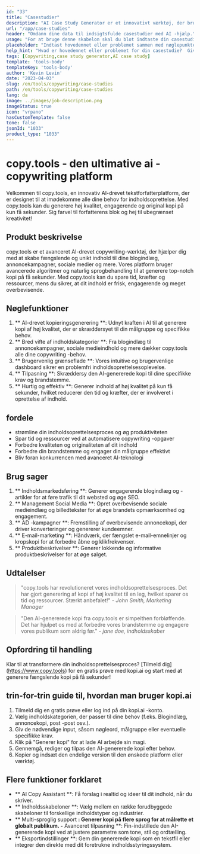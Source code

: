 ```yaml
---
id: "33"
title: "Casestudier"
description: "AI Case Study Generator er et innovativt værktøj, der bruger kunstig intelligens til at skabe overbevisende casestudier.  Dette kraftfulde værktøj hjælper dig med at generere velstrukturerede, engagerende og informative casestudier baseret på dine angivne data og nøglepunkter, hvilket sparer dig tid og kræfter i processen."
url: "/app/case-studies"
header: "Omdann dine data til indsigtsfulde casestudier med AI -hjælp."
usage: "For at bruge denne skabelon skal du blot indtaste din casestudies hovedemne, nøglepunkter og eventuelle relevante data eller statistikker.  Dette værktøj genererer derefter en velstruktureret, fængslende og informativ casestudie baseret på dit input."
placeholder: "Indtast hovedemnet eller problemet sammen med nøglepunkter og data, du vil inkludere i din casestudie, for eksempel: \ n \ nmain Emne: Forbedring af kundetilfredshed i en detailbutik \ n \ nkey point: \ n \ n1.  Identificering af kundesmerter \ n2.  Implementering af effektive løsninger \ n3.  Evaluering af virkningen af ​​ændringerne \ n \ ndata: stigning i gennemsnitlig kundetilfredshedsvurdering fra 3,5 til 4,2 \ n \ nkeywords: detail, kundetilfredshed, forbedring"
help_hint: "Hvad er hovedemnet eller problemet for din casestudie?  Giv nøglepunkter, data eller statistik, du vil medtage, og vi opretter en omfattende casestudie baseret på dit input."
tags: [Copywriting,case study generator,AI case study]
template: 'tools-body'
templateKey: 'tools-body'
author: 'Kevin Levin'
date: "2023-04-03"
slug: /en/tools/copywriting/case-studies
path: /en/tools/copywriting/case-studies
lang: da
image: ../images/job-description.png
imageStatus: true
icon: "vrpano"
hasCustomTemplate: false
tone: false
jsonId: "1033"
product_type: "1033"
---
```

# copy.tools - den ultimative ai -copywriting platform

Velkommen til copy.tools, en innovativ AI-drevet tekstforfatterplatform, der er designet til at imødekomme alle dine behov for indholdsoprettelse.  Med copy.tools kan du generere høj kvalitet, engagerende og original kopi på kun få sekunder.  Sig farvel til forfatterens blok og hej til ubegrænset kreativitet!

## Produkt beskrivelse

copy.tools er et avanceret AI-drevet copywriting-værktøj, der hjælper dig med at skabe fængslende og unikt indhold til dine blogindlæg, annoncekampagner, sociale medier og mere.  Vores platform bruger avancerede algoritmer og naturlig sprogbehandling til at generere top-notch kopi på få sekunder.  Med copy.tools kan du spare tid, kræfter og ressourcer, mens du sikrer, at dit indhold er frisk, engagerende og meget overbevisende.

## Nøglefunktioner

1. ** AI-drevet kopieringsgenerering **: Udnyt kraften i AI til at generere kopi af høj kvalitet, der er skræddersyet til din målgruppe og specifikke behov.
 2. ** Bred vifte af indholdskategorier **: Fra blogindlæg til annoncekampagner, sociale medieindhold og mere dækker copy.tools alle dine copywriting -behov.
 3. ** Brugervenlig grænseflade **: Vores intuitive og brugervenlige dashboard sikrer en problemfri indholdsoprettelsesoplevelse.
 4. ** Tilpasning **: Skræddersy den AI-genererede kopi til dine specifikke krav og brandstemme.
 5. ** Hurtig og effektiv **: Generer indhold af høj kvalitet på kun få sekunder, hvilket reducerer den tid og kræfter, der er involveret i oprettelse af indhold.

## fordele

- strømline din indholdsoprettelsesproces og øg produktiviteten
 - Spar tid og ressourcer ved at automatisere copywriting -opgaver
 - Forbedre kvaliteten og originaliteten af ​​dit indhold
 - Forbedre din brandstemme og engager din målgruppe effektivt
 - Bliv foran konkurrencen med avanceret AI-teknologi

## Brug sager

1. ** Indholdsmarkedsføring **: Generer engagerende blogindlæg og -artikler for at føre trafik til dit websted og øge SEO.
 2. ** Management Social Media **: Opret overbevisende sociale medieindlæg og billedtekster for at øge brandets opmærksomhed og engagement.
 3. ** AD -kampagner **: Fremstilling af overbevisende annoncekopi, der driver konverteringer og genererer kundeemner.
 4. ** E-mail-marketing **: Håndværk, der fængslet e-mail-emnelinjer og kropskopi for at forbedre åbne og klikfrekvenser.
 5. ** Produktbeskrivelser **: Generer lokkende og informative produktbeskrivelser for at øge salget.

## Udtalelser

> "copy.tools har revolutioneret vores indholdsoprettelsesproces. Det har gjort generering af kopi af høj kvalitet til en leg, hvilket sparer os tid og ressourcer. Stærkt anbefalet!"  - _John Smith, Marketing Manager_

> "Den AI-genererede kopi fra copy.tools er simpelthen forbløffende. Det har hjulpet os med at forbedre vores brandstemme og engagere vores publikum som aldrig før."  - _jane doe, indholdsskaber_

## Opfordring til handling

Klar til at transformere din indholdsoprettelsesproces?  [Tilmeld dig] (https://www.copy.tools) for en gratis prøve med kopi.ai og start med at generere fængslende kopi på få sekunder!

## trin-for-trin guide til, hvordan man bruger kopi.ai

1. Tilmeld dig en gratis prøve eller log ind på din kopi.ai -konto.
 2. Vælg indholdskategorien, der passer til dine behov (f.eks. Blogindlæg, annoncekopi, post -post osv.).
 3. Giv de nødvendige input, såsom nøgleord, målgruppe eller eventuelle specifikke krav.
 4. Klik på "Generer kopi" for at lade AI arbejde sin magi.
 5. Gennemgå, rediger og tilpas den AI-genererede kopi efter behov.
 6. Kopier og indsæt den endelige version til den ønskede platform eller værktøj.

## Flere funktioner forklaret

- ** AI Copy Assistant **: Få forslag i realtid og ideer til dit indhold, når du skriver.
 - ** Indholdsskabeloner **: Vælg mellem en række forudbyggede skabeloner til forskellige indholdstyper og industrier.
 - ** Multi-sproglig support **: Generer kopi på flere sprog for at målrette et globalt publikum.
 -** Avanceret tilpasning **: Fin-indstillede den AI-genererede kopi ved at justere parametre som tone, stil og ordtælling.
 - ** Eksportindstillinger **: Gem din genererede kopi som en tekstfil eller integrer den direkte med dit foretrukne indholdsstyringssystem.
